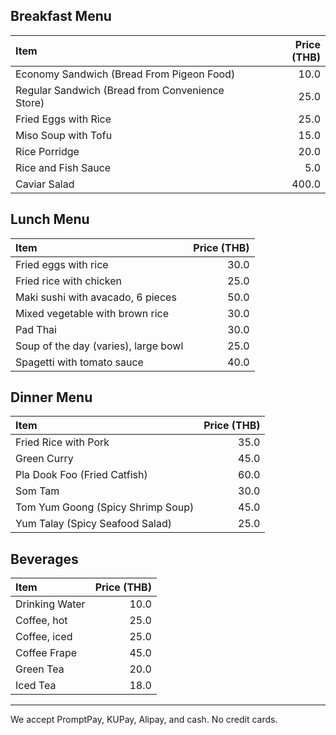 ## Breakfast Menu

| Item                                            | Price (THB) |
| :---------------------------------------------- | ----------: |
| Economy Sandwich (Bread From Pigeon Food)       |        10.0 |
| Regular Sandwich (Bread from Convenience Store) |        25.0 |
| Fried Eggs with Rice                            |        25.0 |
| Miso Soup with Tofu                             |        15.0 |
| Rice Porridge                                   |        20.0 |
| Rice and Fish Sauce                             |         5.0 |
| Caviar Salad                                    |       400.0 |

## Lunch Menu

| Item                                 | Price (THB) |
| :----------------------------------- | ----------: |
| Fried eggs with rice                 |        30.0 |
| Fried rice with chicken              |        25.0 |
| Maki sushi with avacado, 6 pieces    |        50.0 |
| Mixed vegetable with brown rice      |        30.0 |
| Pad Thai                             |        30.0 |
| Soup of the day (varies), large bowl |        25.0 |
| Spagetti with tomato sauce           |        40.0 |

## Dinner Menu

| Item                              | Price (THB) |
| :-------------------------------- | ----------: |
| Fried Rice with Pork              |        35.0 |
| Green Curry                       |        45.0 |
| Pla Dook Foo (Fried Catfish)      |        60.0 |
| Som Tam                           |        30.0 |
| Tom Yum Goong (Spicy Shrimp Soup) |        45.0 |
| Yum Talay (Spicy Seafood Salad)   |        25.0 |


## Beverages

| Item           | Price (THB) |
| :------------- | ----------: |
| Drinking Water |        10.0 |
| Coffee, hot    |        25.0 |
| Coffee, iced   |        25.0 |
| Coffee Frape   |        45.0 |
| Green Tea      |        20.0 |
| Iced Tea       |        18.0 |

---

We accept PromptPay, KUPay, Alipay, and cash. No credit cards.
